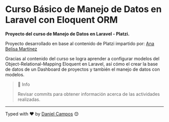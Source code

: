 # Curso Básico de Manejo de Datos en Laravel con Eloquent ORM
**Proyecto del curso de Manejo de Datos en Laravel - Platzi.**

Proyecto desarrollado en base al contenido de Platzi impartido por: [Ana Belisa Martínez](https://github.com/anabelisam)

Gracias al contenido del curso se logra aprender a configurar modelos del Object-Relational-Mapping Eloquent en Laravel, así cómo el crear la base de datos de un Dashboard de proyectos y también el manejo de datos con modelos.

> 📘 Info
>
> Revisar commits para obtener información acerca de las actividades realizadas.

---
Typed with ❤️ by [Daniel Campos](https://github.com/giusniyyel) 😊
